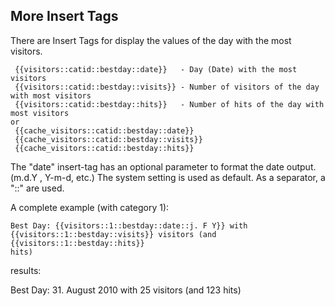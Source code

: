 ## More Insert Tags

There are Insert Tags for display the values of the day with the most visitors. 

	 {{visitors::catid::bestday::date}}   - Day (Date) with the most visitors
	 {{visitors::catid::bestday::visits}} - Number of visitors of the day with most visitors
	 {{visitors::catid::bestday::hits}}   - Number of hits of the day with most visitors
	or
	 {{cache_visitors::catid::bestday::date}}
	 {{cache_visitors::catid::bestday::visits}}
	 {{cache_visitors::catid::bestday::hits}}

The "date" insert-tag has an optional parameter to format the date output. (m.d.Y , Y-m-d, etc.) The system setting is used as default. As a separator, a "::" are used.

A complete example (with category 1):  

	Best Day: {{visitors::1::bestday::date::j. F Y}} with 
	{{visitors::1::bestday::visits}} visitors (and {{visitors::1::bestday::hits}} 
	hits)

results:

Best Day: 31. August 2010 with 25 visitors (and 123 hits)
